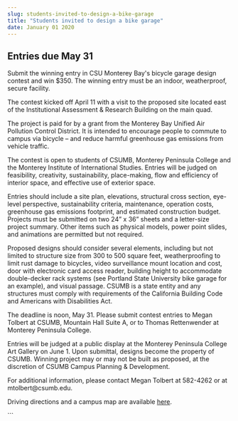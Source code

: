 ```yaml
---
slug: students-invited-to-design-a-bike-garage
title: "Students invited to design a bike garage"
date: January 01 2020
---
```


 
<h2>Entries due May 31</h2>
<p>
  Submit the winning entry in CSU Monterey Bay's bicycle garage design contest
  and win $350. The winning entry must be an indoor, weatherproof, secure
  facility.
</p>
<p>
  The contest kicked off April 11 with a visit to the proposed site located east
  of the Institutional Assessment &amp; Research Building on the main quad.
</p>
<p>
  The project is paid for by a grant from the Monterey Bay Unified Air Pollution
  Control District. It is intended to encourage people to commute to campus via
  bicycle – and reduce harmful greenhouse gas emissions from vehicle traffic.
</p>
<p>
  The contest is open to students of CSUMB, Monterey Peninsula College and the
  Monterey Institute of International Studies. Entries will be judged on
  feasibility, creativity, sustainability, place-making, flow and efficiency of
  interior space, and effective use of exterior space.
</p>
<p>
  Entries should include a site plan, elevations, structural cross section,
  eye-level perspective, sustainability criteria, maintenance, operation costs,
  greenhouse gas emissions footprint, and estimated construction budget.
  Projects must be submitted on two 24” x 36” sheets and a letter-size project
  summary. Other items such as physical models, power point slides, and
  animations are permitted but not required.
</p>
<p>
  Proposed designs should consider several elements, including but not limited
  to structure size from 300 to 500 square feet, weatherproofing to limit rust
  damage to bicycles, video surveillance mount location and cost, door with
  electronic card access reader, building height to accommodate double-decker
  rack systems (see Portland State University bike garage for an example), and
  visual passage. CSUMB is a state entity and any structures must comply with
  requirements of the California Building Code and Americans with Disabilities
  Act.
</p>
<p>
  The deadline is noon, May 31. Please submit contest entries to Megan Tolbert
  at CSUMB, Mountain Hall Suite A, or to Thomas Rettenwender at Monterey
  Peninsula College.
</p>
<p>
  Entries will be judged at a public display at the Monterey Peninsula College
  Art Gallery on June 1. Upon submittal, designs become the property of CSUMB.
  Winning project may or may not be built as proposed, at the discretion of
  CSUMB Campus Planning &amp; Development.
</p>
<p>
  For additional information, please contact Megan Tolbert at 582-4262 or at
  mtolbert@csumb.edu.
</p>
<p>
  Driving directions and a campus map are available
  <a href="https://csumb.edu/map">here</a>.
</p>
```
